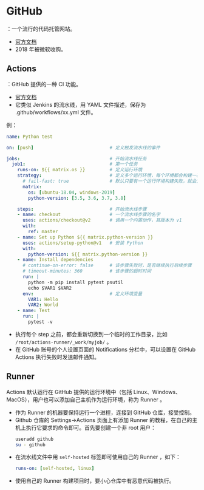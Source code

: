# GitHub

：一个流行的代码托管网站。
- [官方文档](https://docs.github.com/en)
- 2018 年被微软收购。

## Actions

：GitHub 提供的一种 CI 功能。
- [官方文档](https://help.github.com/en/actions)
- 它类似 Jenkins 的流水线，用 YAML 文件描述，保存为 .github/workflows/xx.yml 文件。

例：
```yml
name: Python test

on: [push]                            # 定义触发流水线的事件

jobs:                                 # 开始流水线任务
  job1:                               # 第一个任务
    runs-on: ${{ matrix.os }}         # 定义运行环境
    strategy:                         # 定义多个运行环境，每个环境都会构建一次
      # fail-fast: true               # 默认只要有一个运行环境构建失败，就会立即放弃执行整个流水线
      matrix:
        os: [ubuntu-18.04, windows-2019]
        python-version: [3.5, 3.6, 3.7, 3.8]

    steps:                            # 开始流水线步骤
    - name: checkout                  # 一个流水线步骤的名字
      uses: actions/checkout@v2       # 调用一个内置动作，其版本为 v1
      with:
        ref: master
    - name: Set up Python ${{ matrix.python-version }}
      uses: actions/setup-python@v1   # 安装 Python
      with:
        python-version: ${{ matrix.python-version }}
    - name: Install dependencies
      # continue-on-error: false      # 该步骤失败时，是否继续执行后续步骤
      # timeout-minutes: 360          # 该步骤的超时时间
      run: |
        python -m pip install pytest psutil
        echo $VAR1 $VAR2
      env:                            # 定义环境变量
        VAR1: Hello
        VAR2: World
    - name: Test
      run: |
        pytest -v
```

- 执行每个 step 之前，都会重新切换到一个临时的工作目录，比如 `/root/actions-runner/_work/myjob/` 。
- 在 GitHub 账号的个人设置页面的 Notifications 分栏中，可以设置在 GitHub Actions 执行失败时发送邮件通知。

## Runner

Actions 默认运行在 GitHub 提供的运行环境中（包括 Linux、Windows、MacOS），用户也可以添加自己主机作为运行环境，称为 Runner 。
- 作为 Runner 的机器要保持运行一个进程，连接到 GitHub 仓库，接受控制。
- Github 仓库的 Settings->Actions 页面上有添加 Runner 的教程，在自己的主机上执行它要求的命令即可。首先要创建一个非 root 用户：
  ```sh
  useradd github
  su - github
  ```
- 在流水线文件中用 `self-hosted` 标签即可使用自己的 Runner ，如下：
  ```yml
  runs-on: [self-hosted, linux]
  ```
- 使用自己的 Runner 构建项目时，要小心仓库中有恶意代码被执行。
